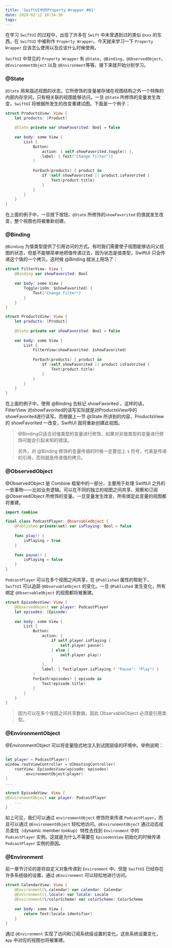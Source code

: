 ```yaml
---
title: 'SwiftUI中的Property Wrapper #01'
date: 2020-02-12 10:34:36
tags:
---
```


在学习 `SwiftUI` 的过程中，出现了许多在 `Swift` 中未曾遇到过的类似 `@xxx` 的东西，在 `SwiftUI` 中被称作 `Property Wrapper`。今天就来学习一下 `Property Wrapper` 应该怎么使用以及应该什么时候使用。

`SwiftUI` 中常见的 `Property Wrapper` 有 `@State`，`@Binding`，`@ObservedObject`，`@EnvironmentObject` 以及 `@Environment`等等。接下来就开始分别学习。

### @State
`@State` 用来描述视图的状态，它所修饰的变量被存储在视图结构之外一个特殊的内部内存空间，只有相关联的视图能够访问。一旦 `@State` 所修饰的变量发生改变，`SwiftUI` 将根据所发生的改变重建试图。下面是一个例子：
```swift
struct ProductsView: View {
    let products: [Product]
    
    @State private var showFavorited: Bool = false
    
    var body: some View {
        List {
            Button(
                action: { self.showFavorited.toggle() },
                label: { Text("Change filter")}
            )
            
            ForEach(products) { product in
                if !self.showFavorited || product.isFavorited {
                    Text(product.title)
                }
            }
        }
    }
}
```

在上面的例子中，一旦按下按钮，`@State` 所修饰的`showFavorited` 的值就发生改变，整个视图也将被重新创建。

### @Binding
`@Binding` 为值类型提供了引用访问的方式。有时我们需要使子视图能够访问父视图的状态，但是不能够简单地把值传递过去，因为状态是值类型，SwiftUI 只会传递这个值的一个拷贝。这时候 @Binding 就派上用场了：
```swift
struct FilterView: View {
    @Binding var showFavorited: Bool
    
    var body: some View {
        Toggle(isOn: $showFavorited) {
            Text("Change filter")
        }
    }
}

struct ProductsView: View {
    let products: [Product]
    
    @State private var showFavorited: Bool = false
    
    var body: some View {
        List {
            FilterView(showFavorited: $showFavorited)
            
            ForEach(products) { product in
                if !self.showFavorited || product.isFavorited {
                    Text(product.title)
                }
            }
        }
    }
}
```

在上面的例子中，使用 @Binding 去标记 showFavorited ，这样的话，FilterView 对showFavorited的读写实际就是对ProductsView中的showFavorited进行读写。而根据上一节 @State 所讲到的内容，ProductsView 的 showFavorited 一改变，SwiftUI 就将重新创建此视图。

> @Binding只适合对值类型的变量进行修饰，如果对非值类型的变量进行修饰可能会引起未知的错误。
>
> 另外，对 @Binding 修饰的变量传值的时候一定要加上 `$` 符号，代表是传递的引用，否则就是传递值的拷贝。

### @ObservedObject
@ObservedObject 是 Combine 框架中的一部分，主要用于处理 SwiftUI 之外的一些事物——比如业务逻辑。可以在不同的独立的视图之间共享、观察和订阅 @ObservedObject 所修饰的变量。一旦变量发生改变，所有绑定此变量的视图都将重建。
```swift
import Combine

final class PodcastPlayer: ObservableObject {
    @Published private(set) var isPlaying: Bool = false
    
    func play() {
        isPlaying = true
    }
    
    func pause() {
        isPlaying = false
    }
}
```

`PodcastPlayer` 可以在多个视图之间共享，在 `@Published` 属性的帮助下，`SwiftUI` 可以追踪 `@ObservableObject` 的变化。一旦 `@Published` 发生变化，所有绑定 `@ObservableObject` 的视图都将被重建。

```swift
struct EpisodesView: View {
    @ObservedObject var player: PodcastPlayer
    let episodes: [Episode]
    
    var body: some View {
        List {
            Button(
                action: {
                    if self.player.isPlaying {
                        self.player.pause()
                    } else {
                        self.player.play()
                    }
                },
                label: { Text(player.isPlaying ? "Pause": "Play") }
            )
            ForEach(episodes) { episode in
                Text(episode.title)
            }
        }
    }
}
```

> 因为可以在多个视图之间共享数据，因此 ObservableObject 必须是引用类型。

### @EnvironmentObject
@EnvironmentObject 可以将变量隐式地注入到试图层级的环境中。举例说明：
```swift
...
let player = PodcastPlayer()
window.rootViewController = UIHostingController(
    rootView: EpisodesView(episode: episodes)
        .environmentObject(player)
)
...

struct EpisodeView: View {
@EnvironmentObject var player: PodcastPlayer
    ...
}
```

如上可见，我们可以通过 `environmentObject` 修饰符来传递 `PodcastPlayer`，而且可以通过 `@EnvironmentObject` 轻松地访问。`@EnvironmentObject` 通过动态成员查找（dynamic member lookup）特性去找到 `Environment` 中的 `PodcastPlayer` 实例。这就是为什么不需要在 `EpisodesView` 初始化的时候传递 `PodcastPlayer` 实例的原因。

### @Environment
前一章节讨论的是将自定义对象传递到 `Environment` 中，但是 `SwiftUI` 已经存在许多系统级的设置，通过 `@Environment` 可以轻松地进行访问。

```swift
struct CalendarView: View {
    @Environment(\.calendar) var calendar: Calendar
    @Environment(|.locale) var locale: Locale
    @Environment(\/colorScheme) var colorScheme: ColorScheme
    
    var body: some View {
        return Text(locale.identifier)
    }
}
```

通过 `@Environment` 实现了访问和订阅系统级设置的变化。这些系统设置变化，`App` 中对应的视图也将被重建。